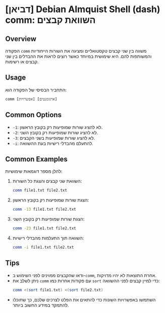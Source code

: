 # [דביאן] Debian Almquist Shell (dash) comm: השוואת קבצים

## Overview
הפקודה `comm` משווה בין שני קבצים טקסטואליים ומציגה את השורות הייחודיות והמשותפות להם. היא שימושית במיוחד כאשר רוצים לראות את ההבדלים בין שני קבצים או רשימות.

## Usage
התחביר הבסיסי של הפקודה הוא:
```
comm [אפשרויות] [ארגומנטים]
```

## Common Options
- `-1`: לא להציג שורות שמופיעות רק בקובץ הראשון.
- `-2`: לא להציג שורות שמופיעות רק בקובץ השני.
- `-3`: לא להציג שורות שמופיעות בשני הקבצים.
- `-i`: להתעלם מהבדלי רישיות בעת ההשוואה.

## Common Examples
להלן מספר דוגמאות שימושיות:

1. השוואת שני קבצים והצגת כל השורות:
   ```bash
   comm file1.txt file2.txt
   ```

2. הצגת שורות שמופיעות רק בקובץ הראשון:
   ```bash
   comm -13 file1.txt file2.txt
   ```

3. הצגת שורות שמופיעות רק בקובץ השני:
   ```bash
   comm -23 file1.txt file2.txt
   ```

4. השוואה תוך התעלמות מהבדלי רישיות:
   ```bash
   comm -i file1.txt file2.txt
   ```

## Tips
- ודאו שהקבצים ממוינים לפני השימוש ב-`comm`, אחרת התוצאות לא יהיו מדויקות.
- ניתן לשלב את `comm` עם פקודות אחרות כמו `sort` כדי למיין קבצים לפני ההשוואה:
  ```bash
  comm <(sort file1.txt) <(sort file2.txt)
  ```
- השתמשו באפשרויות השונות כדי להתאים את הפלט לצרכים שלכם, כך שתוכלו להתמקד במידע החשוב ביותר.